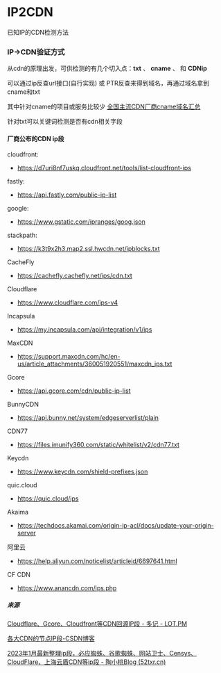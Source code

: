 # IP2CDN
已知IP的CDN检测方法

### IP->CDN验证方式



从cdn的原理出发，可供检测的有几个切入点：**txt** 、 **cname** 、   和   **CDNip**

可以通过ip反查url接口(自行实现) 或 PTR反查来得到域名，再通过域名拿到cname和txt

其中针对cname的项目或服务比较少    [全国主流CDN厂商cname域名汇总](https://github.com/u9sky/cdn-cname-domain)

针对txt可以关键词检测是否有cdn相关字段

#### 厂商公布的CDN ip段

cloudfront:
   - https://d7uri8nf7uskq.cloudfront.net/tools/list-cloudfront-ips

fastly:

   - https://api.fastly.com/public-ip-list

google:

   - https://www.gstatic.com/ipranges/goog.json

stackpath:

   - https://k3t9x2h3.map2.ssl.hwcdn.net/ipblocks.txt

CacheFly

- https://cachefly.cachefly.net/ips/cdn.txt

Cloudflare

- https://www.cloudflare.com/ips-v4

Incapsula

- https://my.incapsula.com/api/integration/v1/ips

MaxCDN

- https://support.maxcdn.com/hc/en-us/article_attachments/360051920551/maxcdn_ips.txt

Gcore

- https://api.gcore.com/cdn/public-ip-list

BunnyCDN

- https://api.bunny.net/system/edgeserverlist/plain

CDN77

- https://files.imunify360.com/static/whitelist/v2/cdn77.txt

Keycdn

- https://www.keycdn.com/shield-prefixes.json

quic.cloud

- https://quic.cloud/ips

Akaima

- https://techdocs.akamai.com/origin-ip-acl/docs/update-your-origin-server

阿里云

- https://help.aliyun.com/noticelist/articleid/6697641.html

CF CDN

- https://www.anancdn.com/ips.php



##### 来源

[Cloudflare、Gcore、Cloudfront等CDN回源IP段 - 多记 - LOT.PM](https://lot.pm/common-cdn-ip-ranges.html)

[各大CDN的节点IP段-CSDN博客](https://blog.csdn.net/weixin_33777877/article/details/94290005)

[2023年1月最新整理ip段，必应蜘蛛、谷歌蜘蛛、网站卫士、Censys、CloudFlare、上海云盾CDN等ip段 - 陶小桃Blog (52txr.cn)](https://www.52txr.cn/2022/202212ip.html)






